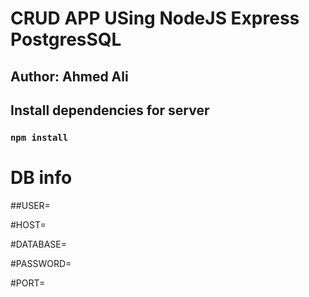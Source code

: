 # CRUD APP USing NodeJS Express PostgresSQL
>

## Author: Ahmed Ali


## Install dependencies for server 
### `npm install`

# DB info 


##USER=

#HOST=

#DATABASE=

#PASSWORD=

#PORT=
